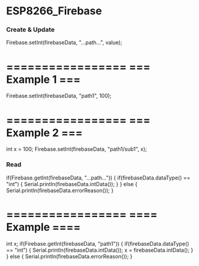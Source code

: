 # ESP8266_Firebase

### Create & Update ###
Firebase.setInt(firebaseData, "...path...", value);

=================
=== Example 1 ===
=================
Firebase.setInt(firebaseData, "path1", 100);

=================
=== Example 2 ===
=================
int x = 100;
Firebase.setInt(firebaseData, "path1/sub1", x);






### Read ###
if(Firebase.getInt(firebaseData, "...path...")) {
  if(firebaseData.dataType() == "int") {
    Serial.println(firebaseData.intData());
  }
}
else {
  Serial.println(firebaseData.errorReason());
}

=================
==== Example ====
=================
int x;
if(Firebase.getInt(firebaseData, "path1")) {
  if(firebaseData.dataType() == "int") {
    Serial.println(firebaseData.intData());
    x = firebaseData.intData();
  }
}
else {
  Serial.println(firebaseData.errorReason());
}








